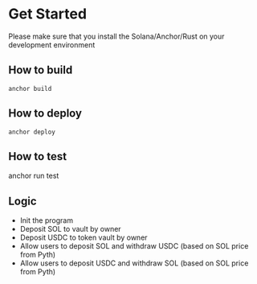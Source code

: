 # Get Started

Please make sure that you install the Solana/Anchor/Rust on your development environment

## How to build

    anchor build

## How to deploy

    anchor deploy

## How to test

  anchor run test

## Logic

- Init the program
- Deposit SOL to vault by owner
- Deposit USDC to token vault by owner
- Allow users to deposit SOL and withdraw USDC (based on SOL price from Pyth)
- Allow users to deposit USDC and withdraw SOL (based on SOL price from Pyth)
